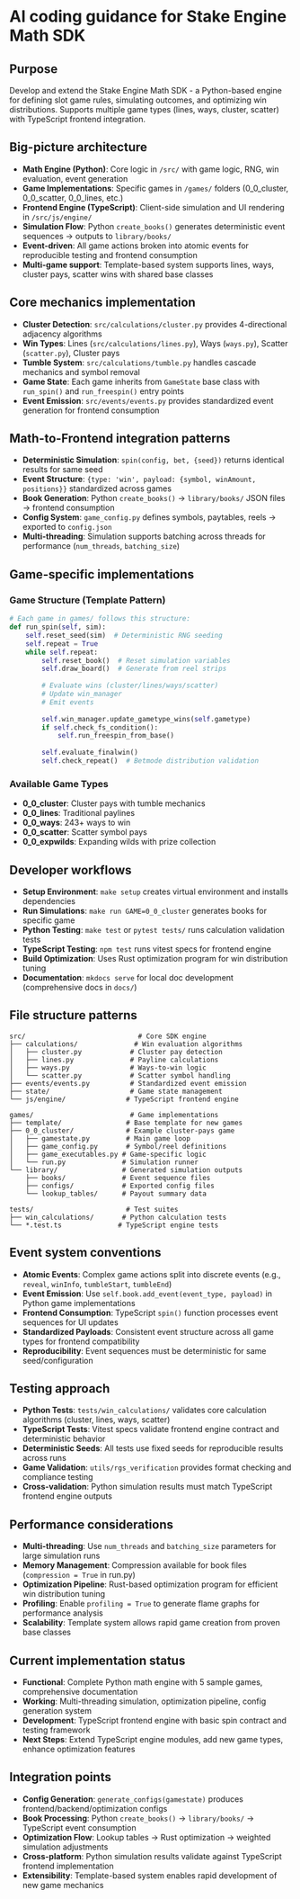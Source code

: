 # AI coding guidance for Stake Engine Math SDK

## Purpose
Develop and extend the Stake Engine Math SDK - a Python-based engine for defining slot game rules, simulating outcomes, and optimizing win distributions. Supports multiple game types (lines, ways, cluster, scatter) with TypeScript frontend integration.

## Big-picture architecture
- **Math Engine (Python)**: Core logic in `/src/` with game logic, RNG, win evaluation, event generation
- **Game Implementations**: Specific games in `/games/` folders (0_0_cluster, 0_0_scatter, 0_0_lines, etc.)
- **Frontend Engine (TypeScript)**: Client-side simulation and UI rendering in `/src/js/engine/`
- **Simulation Flow**: Python `create_books()` generates deterministic event sequences → outputs to `library/books/`
- **Event-driven**: All game actions broken into atomic events for reproducible testing and frontend consumption
- **Multi-game support**: Template-based system supports lines, ways, cluster pays, scatter wins with shared base classes

## Core mechanics implementation
- **Cluster Detection**: `src/calculations/cluster.py` provides 4-directional adjacency algorithms
- **Win Types**: Lines (`src/calculations/lines.py`), Ways (`ways.py`), Scatter (`scatter.py`), Cluster pays
- **Tumble System**: `src/calculations/tumble.py` handles cascade mechanics and symbol removal
- **Game State**: Each game inherits from `GameState` base class with `run_spin()` and `run_freespin()` entry points
- **Event Emission**: `src/events/events.py` provides standardized event generation for frontend consumption

## Math-to-Frontend integration patterns
- **Deterministic Simulation**: `spin(config, bet, {seed})` returns identical results for same seed
- **Event Structure**: `{type: 'win', payload: {symbol, winAmount, positions}}` standardized across games
- **Book Generation**: Python `create_books()` → `library/books/` JSON files → frontend consumption
- **Config System**: `game_config.py` defines symbols, paytables, reels → exported to `config.json`
- **Multi-threading**: Simulation supports batching across threads for performance (`num_threads`, `batching_size`)

## Game-specific implementations

### Game Structure (Template Pattern)
```python
# Each game in games/ follows this structure:
def run_spin(self, sim):
    self.reset_seed(sim)  # Deterministic RNG seeding
    self.repeat = True
    while self.repeat:
        self.reset_book()  # Reset simulation variables
        self.draw_board()  # Generate from reel strips
        
        # Evaluate wins (cluster/lines/ways/scatter)
        # Update win_manager
        # Emit events
        
        self.win_manager.update_gametype_wins(self.gametype)
        if self.check_fs_condition():
            self.run_freespin_from_base()
        
        self.evaluate_finalwin()
        self.check_repeat()  # Betmode distribution validation
```

### Available Game Types
- **0_0_cluster**: Cluster pays with tumble mechanics
- **0_0_lines**: Traditional paylines
- **0_0_ways**: 243+ ways to win
- **0_0_scatter**: Scatter symbol pays
- **0_0_expwilds**: Expanding wilds with prize collection

## Developer workflows
- **Setup Environment**: `make setup` creates virtual environment and installs dependencies
- **Run Simulations**: `make run GAME=0_0_cluster` generates books for specific game
- **Python Testing**: `make test` or `pytest tests/` runs calculation validation tests
- **TypeScript Testing**: `npm test` runs vitest specs for frontend engine
- **Build Optimization**: Uses Rust optimization program for win distribution tuning
- **Documentation**: `mkdocs serve` for local doc development (comprehensive docs in `docs/`)

## File structure patterns
```
src/                            # Core SDK engine
├── calculations/              # Win evaluation algorithms
│   ├── cluster.py            # Cluster pay detection
│   ├── lines.py              # Payline calculations  
│   ├── ways.py               # Ways-to-win logic
│   └── scatter.py            # Scatter symbol handling
├── events/events.py          # Standardized event emission
├── state/                    # Game state management
└── js/engine/               # TypeScript frontend engine

games/                        # Game implementations
├── template/                # Base template for new games
├── 0_0_cluster/             # Example cluster-pays game
│   ├── gamestate.py         # Main game loop
│   ├── game_config.py       # Symbol/reel definitions
│   ├── game_executables.py # Game-specific logic
│   └── run.py              # Simulation runner
└── library/                # Generated simulation outputs
    ├── books/              # Event sequence files
    ├── configs/            # Exported config files
    └── lookup_tables/      # Payout summary data

tests/                       # Test suites
├── win_calculations/       # Python calculation tests
└── *.test.ts              # TypeScript engine tests
```

## Event system conventions
- **Atomic Events**: Complex game actions split into discrete events (e.g., `reveal`, `winInfo`, `tumbleStart`, `tumbleEnd`)
- **Event Emission**: Use `self.book.add_event(event_type, payload)` in Python game implementations
- **Frontend Consumption**: TypeScript `spin()` function processes event sequences for UI updates
- **Standardized Payloads**: Consistent event structure across all game types for frontend compatibility
- **Reproducibility**: Event sequences must be deterministic for same seed/configuration

## Testing approach
- **Python Tests**: `tests/win_calculations/` validates core calculation algorithms (cluster, lines, ways, scatter)
- **TypeScript Tests**: Vitest specs validate frontend engine contract and deterministic behavior
- **Deterministic Seeds**: All tests use fixed seeds for reproducible results across runs
- **Game Validation**: `utils/rgs_verification` provides format checking and compliance testing
- **Cross-validation**: Python simulation results must match TypeScript frontend engine outputs

## Performance considerations
- **Multi-threading**: Use `num_threads` and `batching_size` parameters for large simulation runs
- **Memory Management**: Compression available for book files (`compression = True` in run.py)
- **Optimization Pipeline**: Rust-based optimization program for efficient win distribution tuning
- **Profiling**: Enable `profiling = True` to generate flame graphs for performance analysis
- **Scalability**: Template system allows rapid game creation from proven base classes

## Current implementation status
- **Functional**: Complete Python math engine with 5 sample games, comprehensive documentation
- **Working**: Multi-threading simulation, optimization pipeline, config generation system
- **Development**: TypeScript frontend engine with basic spin contract and testing framework
- **Next Steps**: Extend TypeScript engine modules, add new game types, enhance optimization features

## Integration points
- **Config Generation**: `generate_configs(gamestate)` produces frontend/backend/optimization configs
- **Book Processing**: Python `create_books()` → `library/books/` → TypeScript event consumption
- **Optimization Flow**: Lookup tables → Rust optimization → weighted simulation adjustments
- **Cross-platform**: Python simulation results validate against TypeScript frontend implementation
- **Extensibility**: Template-based system enables rapid development of new game mechanics
